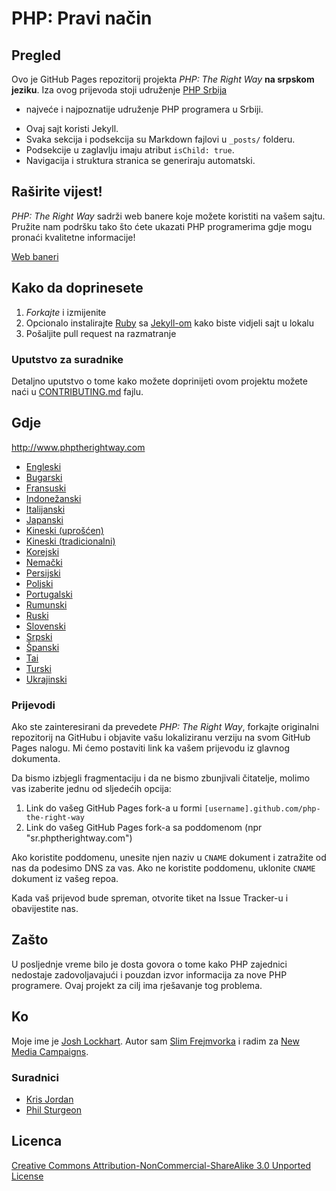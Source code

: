 # PHP: Pravi način

## Pregled

Ovo je GitHub Pages repozitorij projekta _PHP: The Right Way_ **na srpskom jeziku**. Iza ovog prijevoda stoji udruženje [PHP Srbija](http://phpsrbija.rs)
- najveće i najpoznatije udruženje PHP programera u Srbiji.

* Ovaj sajt koristi Jekyll.
* Svaka sekcija i podsekcija su Markdown fajlovi u `_posts/` folderu.
* Podsekcije u zaglavlju imaju atribut `isChild: true`.
* Navigacija i struktura stranica se generiraju automatski.

## Raširite vijest!

_PHP: The Right Way_ sadrži web banere koje možete koristiti na vašem sajtu. Pružite nam podršku
tako što ćete ukazati PHP programerima gdje mogu pronaći kvalitetne informacije!

[Web baneri](http://www.phptherightway.com/banners.html)

## Kako da doprinesete

1. _Forkajte_ i izmijenite
2. Opcionalo instalirajte [Ruby](https://rvm.io/rvm/install/) sa [Jekyll-om](https://github.com/mojombo/jekyll/) kako biste vidjeli sajt u lokalu
3. Pošaljite pull request na razmatranje

### Uputstvo za suradnike

Detaljno uputstvo o tome kako možete doprinijeti ovom projektu možete naći u [CONTRIBUTING.md](CONTRIBUTING.md) fajlu.

## Gdje

<http://www.phptherightway.com>

* [Engleski](http://www.phptherightway.com)
* [Bugarski](http://bg.phptherightway.com/)
* [Fransuski](http://eilgin.github.io/php-the-right-way/)
* [Indonežanski](http://id.phptherightway.com/)
* [Italijanski](http://it.phptherightway.com/)
* [Japanski](http://ja.phptherightway.com)
* [Kineski (uprošćen)](http://wulijun.github.com/php-the-right-way)
* [Kineski (tradicionalni)](http://laravel-taiwan.github.io/php-the-right-way)
* [Korejski](http://modernpug.github.io/php-the-right-way)
* [Nemački](http://rwetzlmayr.github.io/php-the-right-way/)
* [Persijski](http://novid.github.io/php-the-right-way/)
* [Poljski](http://pl.phptherightway.com/)
* [Portugalski](http://br.phptherightway.com/)
* [Rumunski](https://bgui.github.io/php-the-right-way/)
* [Ruski](http://getjump.github.io/ru-php-the-right-way)
* [Slovenski](http://sl.phptherightway.com)
* [Srpski](http://phpsrbija.github.io/php-the-right-way/)
* [Španski](http://phpdevenezuela.github.io/php-the-right-way/)
* [Tai](https://apzentral.github.io/php-the-right-way/)
* [Turski](http://hkulekci.github.io/php-the-right-way/)
* [Ukrajinski](http://iflista.github.com/php-the-right-way/)

### Prijevodi

Ako ste zainteresirani da prevedete _PHP: The Right Way_, forkajte originalni repozitorij na GitHubu
i objavite vašu lokaliziranu verziju na svom GitHub Pages nalogu. Mi ćemo postaviti link ka vašem prijevodu
iz glavnog dokumenta.

Da bismo izbjegli fragmentaciju i da ne bismo zbunjivali čitatelje, molimo vas izaberite jednu od sljedećih opcija:

1. Link do vašeg GitHub Pages fork-a u formi `[username].github.com/php-the-right-way`
2. Link do vašeg GitHub Pages fork-a sa poddomenom (npr "sr.phptherightway.com")

Ako koristite poddomenu, unesite njen naziv u `CNAME` dokument i zatražite od nas da podesimo DNS za vas.
Ako ne koristite poddomenu, uklonite `CNAME` dokument iz vašeg repoa.

Kada vaš prijevod bude spreman, otvorite tiket na Issue Tracker-u i obavijestite nas.

## Zašto

U posljednje vreme bilo je dosta govora o tome kako PHP zajednici nedostaje zadovoljavajući i pouzdan izvor informacija
za nove PHP programere. Ovaj projekt za cilj ima rješavanje tog problema.

## Ko

Moje ime je [Josh Lockhart](http://twitter.com/codeguy). Autor sam [Slim Frejmvorka](http://www.slimframework.com/) i radim za [New Media Campaigns](http://www.newmediacampaigns.com/).

### Suradnici

* [Kris Jordan](http://krisjordan.com/)
* [Phil Sturgeon](http://philsturgeon.co.uk/)

## Licenca

[Creative Commons Attribution-NonCommercial-ShareAlike 3.0 Unported License](http://creativecommons.org/licenses/by-nc-sa/3.0/)
